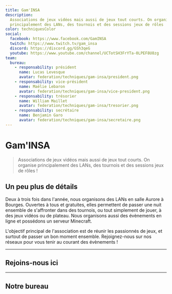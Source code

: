 ```yaml
---
title: Gam'INSA
description:
  Associations de jeux vidéos mais aussi de jeux tout courts. On organise
  principalement des LANs, des tournois et des sessions jeux de rôles !
color: techniquesColor
social:
  facebook: https://www.facebook.com/GamINSA
  twitch: https://www.twitch.tv/gam_insa
  discord: https://discord.gg/GSh3qeG
  youtube: https://www.youtube.com/channel/UCTotSH3FrYTa-0LPEF8U8zg
team:
  bureau:
    - responsability: président
      name: Lucas Levesque
      avatar: federation/techniques/gam-insa/president.png
    - responsability: vice-président
      name: Maëlie Lebaron
      avatar: federation/techniques/gam-insa/vice-president.png
    - responsability: trésorier
      name: William Maillet
      avatar: federation/techniques/gam-insa/tresorier.png
    - responsability: secrétaire
      name: Benjamin Garo
      avatar: federation/techniques/gam-insa/secretaire.png
---
```


# Gam'INSA

<campus-center>
  <campus-responsive-image
    folder-name="federation/techniques/gam-insa"
    name="logo.jpeg"
    max-width="400"></campus-responsive-image>
</campus-center>

> Associations de jeux vidéos mais aussi de jeux tout courts. On organise
> principalement des LANs, des tournois et des sessions jeux de rôles !

## Un peu plus de détails

Deux à trois fois dans l'année, nous organisons des LANs en salle Aurore à
Bourges. Ouvertes à tous et gratuites, elles permettent de passer une nuit
ensemble de s'affronter dans des tournois, ou tout simplement de jouer, à des
jeux vidéos ou de plateau. Nous organisons aussi des évènements en ligne et
possédons un serveur Minecraft.

L'objectif principal de l'association est de réunir les passionnés de jeux, et
surtout de passer un bon moment ensemble. Rejoignez-nous sur nos réseaux pour
vous tenir au courant des évènements !

---

## Rejoins-nous ici

<campus-social :social="social" :color="color"></campus-social>

---

## Notre bureau

<campus-team :team="team" :color="color"></campus-team>
